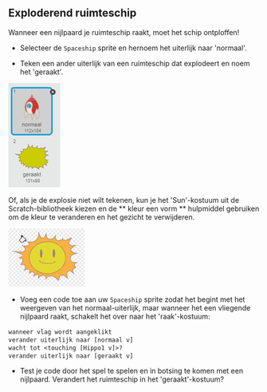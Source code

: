 ## Exploderend ruimteschip

Wanneer een nijlpaard je ruimteschip raakt, moet het schip ontploffen!

+ Selecteer de `Spaceship` sprite en hernoem het uiterlijk naar 'normaal'.

+ Teken een ander uiterlijk van een ruimteschip dat explodeert en noem het 'geraakt'.

![screenshot](images/invaders-spaceship-costumes.png)

Of, als je de explosie niet wilt tekenen, kun je het 'Sun'-kostuum uit de Scratch-bibliotheek kiezen en de ** kleur een vorm ** hulpmiddel gebruiken om de kleur te veranderen en het gezicht te verwijderen.

![screenshot](images/invaders-sun.png)

+ Voeg een code toe aan uw `Spaceship` sprite zodat het begint met het weergeven van het normaal-uiterlijk, maar wanneer het een vliegende nijlpaard raakt, schakelt het over naar het 'raak'-kostuum:

```blocks
wanneer vlag wordt aangeklikt
verander uiterlijk naar [normaal v] 
wacht tot <touching [Hippo1 v]>? 
verander uiterlijk naar [geraakt v]
```

+ Test je code door het spel te spelen en in botsing te komen met een nijlpaard. Verandert het ruimteschip in het 'geraakt'-kostuum?
